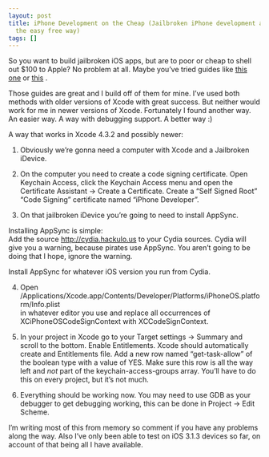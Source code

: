 ```yaml
---
layout: post
title: iPhone Development on the Cheap (Jailbroken iPhone development and debugging
  the easy free way)
tags: []
---
```


So you want to build jailbroken iOS apps, but are to poor or cheap to
shell out $100 to Apple? No problem at all. Maybe you’ve tried guides
like [this
one](http://www.alexwhittemore.com/developing-jailbroken-iphone-ios-401/)
or [this](http://iphonedevwiki.net/index.php/Xcode) .

Those guides are great and I build off of them for mine. I’ve used both
methods with older versions of Xcode with great success. But neither
would work for me in newer versions of Xcode. Fortunately I found
another way. An easier way. A way with debugging support. A better way
:)

A way that works in Xcode 4.3.2 and possibly newer:

1. Obviously we’re gonna need a computer with Xcode and a Jailbroken
iDevice.

2. On the computer you need to create a code signing certificate. Open
Keychain Access, click the Keychain Access menu and open the Certificate
Assistant -&gt; Create a Certificate. Create a “Self Signed Root” “Code
Signing” certificate named “iPhone Developer”.

3. On that jailbroken iDevice you’re going to need to install AppSync.

Installing AppSync is simple:  
Add the source http://cydia.hackulo.us to your Cydia sources. Cydia will
give you a warning, because pirates use AppSync. You aren’t going to be
doing that I hope, ignore the warning.

Install AppSync for whatever iOS version you run from Cydia.

4. Open
/Applications/Xcode.app/Contents/Developer/Platforms/iPhoneOS.platform/Info.plist  
in whatever editor you use and replace all occurrences of
XCiPhoneOSCodeSignContext with XCCodeSignContext.

5. In your project in Xcode go to your Target settings -&gt; Summary and
scroll to the bottom. Enable Entitlements. Xcode should automatically
create and Entitlements file. Add a new row named “get-task-allow” of
the boolean type with a value of YES. Make sure this row is all the way
left and *not* part of the keychain-access-groups array. You’ll have to
do this on every project, but it’s not much.

6. Everything should be working now. You may need to use GDB as your
debugger to get debugging working, this can be done in Project -&gt;
Edit Scheme.

I’m writing most of this from memory so comment if you have any problems
along the way. Also I’ve only been able to test on iOS 3.1.3 devices so
far, on account of that being all I have available.
